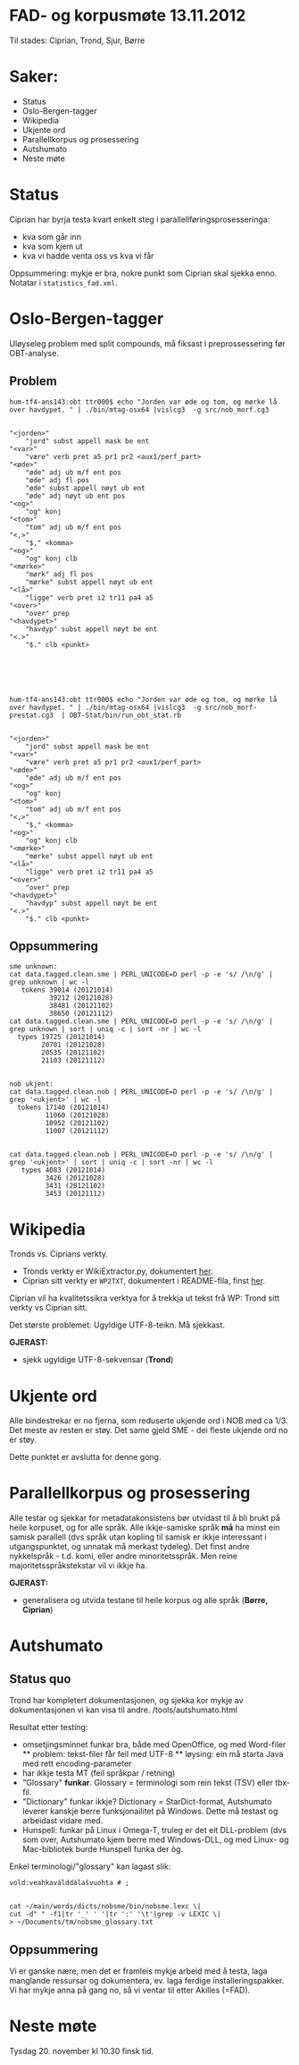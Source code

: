 # FAD- og korpusmøte 13.11.2012


Til stades: Ciprian, Trond, Sjur, Børre


#  Saker:


* Status
* Oslo-Bergen-tagger
* Wikipedia
* Ukjente ord
* Parallellkorpus og prosessering
* Autshumato
* Neste møte




# Status


Ciprian har byrja testa kvart enkelt steg i parallellføringsprosesseringa:
* kva som går inn
* kva som kjem ut
* kva vi hadde venta oss vs kva vi får


Oppsummering: mykje er bra, nokre punkt som Ciprian skal sjekka enno. Notatar i `statistics_fad.xml`.


# Oslo-Bergen-tagger


Uløyseleg problem med split compounds, må fiksast i preprossessering før OBT-analyse.


## Problem


```
hum-tf4-ans143:obt ttr000$ echo "Jorden var øde og tom, og mørke lå over havdypet. " | ./bin/mtag-osx64 |vislcg3  -g src/nob_morf.cg3


"<jorden>"
	"jord" subst appell mask be ent
"<var>"
	"være" verb pret a5 pr1 pr2 <aux1/perf_part>
"<øde>"
	"øde" adj ub m/f ent pos
	"øde" adj fl pos
	"øde" subst appell nøyt ub ent
	"øde" adj nøyt ub ent pos
"<og>"
	"og" konj
"<tom>"
	"tom" adj ub m/f ent pos
"<,>"
	"$," <komma>
"<og>"
	"og" konj clb
"<mørke>"
	"mørk" adj fl pos
	"mørke" subst appell nøyt ub ent
"<lå>"
	"ligge" verb pret i2 tr11 pa4 a5
"<over>"
	"over" prep
"<havdypet>"
	"havdyp" subst appell nøyt be ent
"<.>"
	"$." clb <punkt>






hum-tf4-ans143:obt ttr000$ echo "Jorden var øde og tom, og mørke lå over havdypet. " | ./bin/mtag-osx64 |vislcg3  -g src/nob_morf-prestat.cg3  | OBT-Stat/bin/run_obt_stat.rb


"<jorden>"
	"jord" subst appell mask be ent
"<var>"
	"være" verb pret a5 pr1 pr2 <aux1/perf_part>
"<øde>"
	"øde" adj ub m/f ent pos
"<og>"
	"og" konj
"<tom>"
	"tom" adj ub m/f ent pos
"<,>"
	"$," <komma>
"<og>"
	"og" konj clb
"<mørke>"
	"mørke" subst appell nøyt ub ent
"<lå>"
	"ligge" verb pret i2 tr11 pa4 a5
"<over>"
	"over" prep
"<havdypet>"
	"havdyp" subst appell nøyt be ent
"<.>"
	"$." clb <punkt>
```


## Oppsummering


```
sme unknown:
cat data.tagged.clean.sme | PERL_UNICODE=D perl -p -e 's/ /\n/g' | grep unknown | wc -l
   tokens 39014 (20121014)
          39212 (20121028)
          38481 (20121102)
          38650 (20121112)
cat data.tagged.clean.sme | PERL_UNICODE=D perl -p -e 's/ /\n/g' | grep unknown | sort | uniq -c | sort -nr | wc -l
  types 19725 (20121014)
        20701 (20121028)
        20535 (20121102)
        21103 (20121112)


nob ukjent:
cat data.tagged.clean.nob | PERL_UNICODE=D perl -p -e 's/ /\n/g' | grep '<ukjent>' | wc -l
  tokens 17140 (20121014)
         11060 (20121028)
         10952 (20121102)
         11007 (20121112)


cat data.tagged.clean.nob | PERL_UNICODE=D perl -p -e 's/ /\n/g' | grep '<ukjent>' | sort | uniq -c | sort -nr | wc -l
   types 4083 (20121014)
         3426 (20121028)
         3431 (20121102)
         3453 (20121112)
```


# Wikipedia


Tronds vs. Ciprians verkty.


* Tronds verkty er WikiExtractor.py, dokumentert
  [her](/ling/WikipediaAsCorpus.html).
* Ciprian sitt verkty er `WP2TXT`, dokumentert i README-fila, finst
  [her](http://wp2txt.rubyforge.org).


Ciprian vil ha kvalitetssikra verktya for å trekkja ut tekst frå WP: Trond sitt verkty vs Ciprian sitt.


Det største problemet: Ugyldige UTF-8-teikn. Må sjekkast.


**GJERAST:**
* sjekk ugyldige UTF-8-sekvensar (**Trond**)


# Ukjente ord


Alle bindestrekar er no fjerna, som reduserte ukjende ord i NOB med ca 1/3. Det meste av resten er støy. Det same gjeld SME - dei fleste ukjende ord no er støy.


Dette punktet er avslutta for denne gong.


# Parallellkorpus og prosessering


Alle testar og sjekkar for metadatakonsistens bør utvidast til å bli brukt på heile korpuset, og for alle språk. Alle ikkje-samiske språk **må** ha minst ein samisk parallell (dvs språk utan kopling til samisk er ikkje interessant i utgangspunktet, og unnatak må merkast tydeleg). Det finst andre nykkelspråk - t.d. komi, eller andre minoritetsspråk. Men reine majoritetsspråkstekstar vil vi ikkje ha.


**GJERAST:**
* generalisera og utvida testane til heile korpus og alle språk
  (**Børre, Ciprian**)


# Autshumato


##  Status quo


Trond har kompletert dokumentasjonen, og sjekka kor mykje av dokumentasjonen vi
kan visa til andre. /tools/autshumato.html


Resultat etter testing:
* omsetjingsminnet funkar bra, både med OpenOffice, og med Word-filer
** problem: tekst-filer får feil med UTF-8
** løysing: ein må starta Java med rett encoding-parameter
* har ikkje testa MT (feil språkpar / retning)
* "Glossary" **funkar**. Glossary = terminologi som rein tekst (TSV) eller tbx-fil.
* "Dictionary" funkar ikkje? Dictionary = StarDict-format,
  Autshumato leverer kanskje berre funksjonailitet på Windows.
  Dette må testast og arbeidast vidare med.
* Hunspell: funkar på Linux i Omega-T, truleg er det eit
  DLL-problem (dvs som over, Autshumato kjem berre med
  Windows-DLL, og med Linux- og Mac-bibliotek burde Hunspell funka der òg.


Enkel terminologi/"glossary" kan lagast slik:


```
vold:veahkaválddálašvuohta # ;


cat ~/main/words/dicts/nobsme/bin/nobsme.lexc \|
cut -d" " -f1|tr '_' ' '|tr ':' '\t'|grep -v LEXIC \|
> ~/Documents/tm/nobsme_glossary.txt
```


## Oppsummering


Vi er ganske nære, men det er framleis mykje arbeid med å testa, laga manglande
ressursar og dokumentera, ev. laga ferdige installeringspakker.
Vi har mykje anna på gang no, så vi ventar til etter Akilles (=FAD).


#  Neste møte


Tysdag 20. november kl 10.30 finsk tid.












